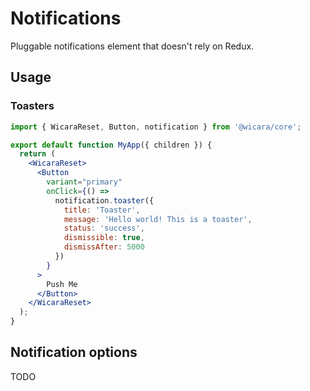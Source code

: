 # Notifications

Pluggable notifications element that doesn't rely on Redux.

## Usage

### Toasters

```jsx
import { WicaraReset, Button, notification } from '@wicara/core';

export default function MyApp({ children }) {
  return (
    <WicaraReset>
      <Button
        variant="primary"
        onClick={() =>
          notification.toaster({
            title: 'Toaster',
            message: 'Hello world! This is a toaster',
            status: 'success',
            dismissible: true,
            dismissAfter: 5000
          })
        }
      >
        Push Me
      </Button>
    </WicaraReset>
  );
}
```

## Notification options

TODO

